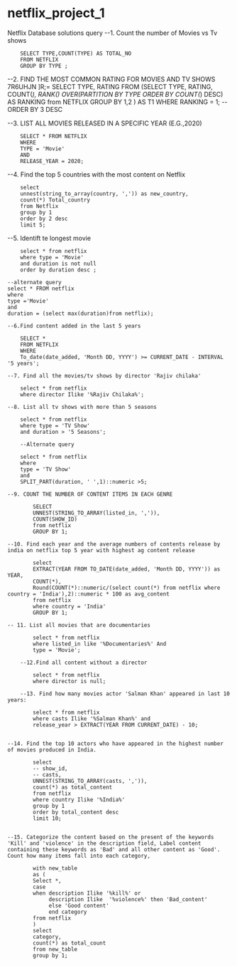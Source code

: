 # netflix_project_1
Netflix Database solutions query
--1. Count the number of Movies vs Tv shows

		SELECT TYPE,COUNT(TYPE) AS TOTAL_NO
		FROM NETFLIX
		GROUP BY TYPE ;

--2. FIND THE MOST COMMON RATING FOR MOVIES AND TV SHOWS 7R6UHJN ]R;=
		SELECT
		TYPE, 
		RATING
		FROM
		(SELECT TYPE,
		RATING,
		COUNT(*),
		RANK() OVER(PARTITION BY TYPE ORDER BY COUNT(*) DESC) AS RANKING
		from NETFLIX 
		GROUP BY 1,2 ) AS T1
		WHERE RANKING = 1;
		-- ORDER BY 3 DESC

--3. LIST ALL MOVIES RELEASED IN A SPECIFIC YEAR (E.G.,2020)
		
		SELECT * FROM NETFLIX 
		WHERE
		TYPE = 'Movie'
		AND
		RELEASE_YEAR = 2020;

--4. Find the top 5 countries with the most content on Netflix

		select 
		unnest(string_to_array(country, ',')) as new_country, 
		count(*) Total_country
		from Netflix 
		group by 1
		order by 2 desc
		limit 5;

--5. Identift te longest movie

		select * from netflix
		where type = 'Movie' 
		and duration is not null
		order by duration desc ;

	--alternate query 
	select * FROM netflix 
	where 
	type ='Movie'
	and 
	duration = (select max(duration)from netflix);

	--6.Find content added in the last 5 years

		SELECT *
		FROM NETFLIX
		WHERE 
		To_date(date_added, 'Month DD, YYYY') >= CURRENT_DATE - INTERVAL '5 years';

	--7. Find all the movies/tv shows by director 'Rajiv chilaka'

		select * from netflix 
		where director Ilike '%Rajiv Chilaka%';

	--8. List all tv shows with more than 5 seasons

		select * from netflix
		where type = 'TV Show'
		and duration > '5 Seasons';

		--Alternate query 

		select * from netflix 
		where 
		type = 'TV Show'
		and 
		SPLIT_PART(duration, ' ',1)::numeric >5;

	--9. COUNT THE NUMBER OF CONTENT ITEMS IN EACH GENRE 

			SELECT  
			UNNEST(STRING_TO_ARRAY(listed_in, ',')),
			COUNT(SHOW_ID)
			from netflix
			GROUP BY 1;

	--10. Find each year and the average numbers of contents release by india on netflix top 5 year with highest ag content release 

			select 
			EXTRACT(YEAR FROM TO_DATE(date_added, 'Month DD, YYYY')) as YEAR,
			COUNT(*),
			Round(COUNT(*)::numeric/(select count(*) from netflix where country = 'India'),2)::numeric * 100 as avg_content
			from netflix
			where country = 'India'
			GROUP BY 1;

	-- 11. List all movies that are documentaries 

			select * from netflix
			where listed_in like '%Documentaries%' And 
			type = 'Movie';

		--12.Find all content without a director

			select * from netflix 
			where director is null;

		--13. Find how many movies actor 'Salman Khan' appeared in last 10 years:

			select * from netflix
			where casts Ilike '%Salman Khan%' and
			release_year > EXTRACT(YEAR FROM CURRENT_DATE) - 10;


	--14. Find the top 10 actors who have appeared in the highest number of movies produced in India.

			select 
			-- show_id, 
			-- casts, 
			UNNEST(STRING_TO_ARRAY(casts, ',')),
			count(*) as total_content
			from netflix
			where country Ilike '%India%'
			group by 1
			order by total_content desc
			limit 10;


	--15. Categorize the content based on the present of the keywords 'Kill' and 'violence' in the description field, Label content containing these keywords as 'Bad' and all other content as 'Good'. Count how many items fall into each category,

			with new_table 
			as (
			Select *,
			case 
			when description Ilike '%kill%' or 
				 description Ilike  '%violence%' then 'Bad_content'
				 else 'Good content'
				 end category
			from netflix
			)
			select 
			category, 
			count(*) as total_count
			from new_table 
			group by 1;
			
